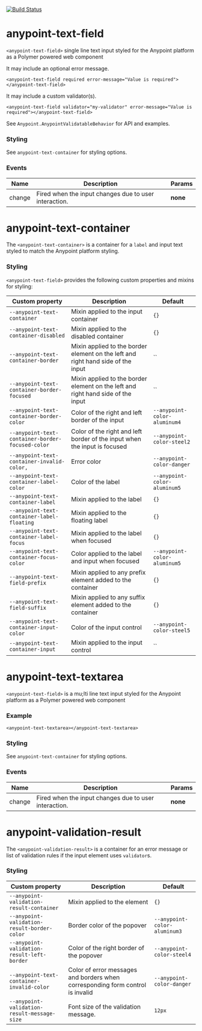 [![Build Status](https://travis-ci.org/advanced-rest-client/anypoint-text-field.svg?branch=stage)](https://travis-ci.org/advanced-rest-client/anypoint-text-field)  

# anypoint-text-field

`<anypoint-text-field>` single line text input styled for the Anypoint platform as a Polymer
powered web component

It may include an optional error message.
```
<anypoint-text-field required error-message="Value is required"></anypoint-text-field>
```

It may include a custom validator(s).
```
<anypoint-text-field validator="my-validator" error-message="Value is required"></anypoint-text-field>
```
See `Anypoint.AnypointValidatableBehavior` for API and examples.

### Styling

See `anypoint-text-container` for styling options.



### Events
| Name | Description | Params |
| --- | --- | --- |
| change | Fired when the input changes due to user interaction. | __none__ |
# anypoint-text-container


The `<anypoint-text-container>` is a container for a `label` and input text styled to match the
Anypoint platform styling.

### Styling

`<anypoint-text-field>` provides the following custom properties and mixins for styling:

Custom property | Description | Default
----------------|-------------|----------
`--anypoint-text-container` | Mixin applied to the input container | `{}`
`--anypoint-text-container-disabled` | Mixin applied to the disabled container | `{}`
`--anypoint-text-container-border` | Mixin applied to the border element on the left and right hand side of the input | ``
`--anypoint-text-container-border-focused` | Mixin applied to the border element on the left and right hand side of the input | ``
`--anypoint-text-container-border-color` | Color of the right and left border of the input | `--anypoint-color-aluminum4`
`--anypoint-text-container-border-focused-color` | Color of the right and left border of the input when the input is focused | `--anypoint-color-steel2`
`--anypoint-text-container-invalid-color,` | Error color | `--anypoint-color-danger`
`--anypoint-text-container-label-color` | Color of the label | `--anypoint-color-aluminum5`
`--anypoint-text-container-label` | Mixin applied to the label | `{}`
`--anypoint-text-container-label-floating` | Mixin applied to the floating label | `{}`
`--anypoint-text-container-label-focus` | Mixin applied to the label when focused | `{}`
`--anypoint-text-container-focus-color` | Color applied to the label and input when focused | `--anypoint-color-aluminum5`
`--anypoint-text-field-prefix` | Mixin applied to any prefix element added to the container | `{}`
`--anypoint-text-field-suffix` | Mixin applied to any suffix element added to the container | `{}`
`--anypoint-text-container-input-color` | Color of the input control | `--anypoint-color-steel5`
`--anypoint-text-container-input` | Mixin applied to the input control | ``

# anypoint-text-textarea

`<anypoint-text-field>` is a mu;lti line text input styled for the Anypoint platform
as a Polymer powered web component

### Example
```
<anypoint-text-textarea></anypoint-text-textarea>
```

### Styling
See `anypoint-text-container` for styling options.



### Events
| Name | Description | Params |
| --- | --- | --- |
| change | Fired when the input changes due to user interaction. | __none__ |
# anypoint-validation-result

The `<anypoint-validation-result>` is a container for an error message or list of validation
rules if the input element uses `validator`s.

### Styling

Custom property | Description | Default
----------------|-------------|----------
`--anypoint-validation-result-container` | Mixin applied to the element | `{}`
`--anypoint-validation-result-border-color` | Border color of the popover | `--anypoint-color-aluminum3`
`--anypoint-validation-result-left-border` | Color of the right border of the popover | `--anypoint-color-steel4`
`--anypoint-text-container-invalid-color` | Color of error messages and borders when corresponding form control is invalid | `--anypoint-color-danger`
`--anypoint-validation-result-message-size` | Font size of the validation message. | `12px`

